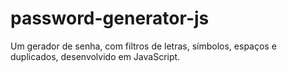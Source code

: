 # password-generator-js
Um gerador de senha, com filtros de letras, símbolos, espaços e duplicados, desenvolvido em JavaScript.
